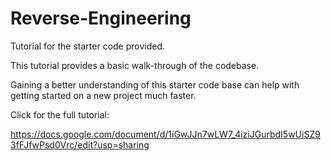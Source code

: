 # Reverse-Engineering

Tutorial for the starter code provided.  

This tutorial provides a basic walk-through of the codebase. 

Gaining a better understanding of this starter code base can help with getting started on a new project much faster.



Click for the full tutorial: 

https://docs.google.com/document/d/1iGwJJn7wLW7_4iziJGurbdI5wUiSZ93fFJfwPsd0Vrc/edit?usp=sharing